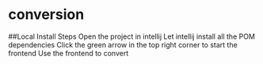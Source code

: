 # conversion

##Local Install Steps
Open the project in intellij
Let intellij install all the POM dependencies
Click the green arrow in the top right corner to start the frontend
Use the frontend to convert
 
